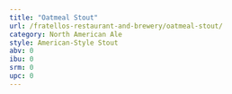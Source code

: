 ```yaml
---
title: "Oatmeal Stout"
url: /fratellos-restaurant-and-brewery/oatmeal-stout/
category: North American Ale
style: American-Style Stout
abv: 0
ibu: 0
srm: 0
upc: 0
---
```


